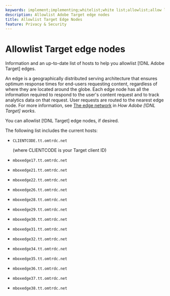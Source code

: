```yaml
---
keywords: implement;implementing;whitelist;white list;allowlist;allow list;edge;edges
description: Allowlist Adobe Target edge nodes
title: Allowlist Target Edge Nodes
feature: Privacy & Security
---
```


# Allowlist Target edge nodes

Information and an up-to-date list of hosts to help you allowlist [!DNL Adobe Target] edges.

An edge is a geographically distributed serving architecture that ensures optimum response times for end-users requesting content, regardless of where they are located around the globe. Each edge node has all the information required to respond to the user's content request and to track analytics data on that request. User requests are routed to the nearest edge node. For more information, see [The edge network](/help/c-intro/how-target-works.md#concept_0AE2ED8E9DE64288A8B30FCBF1040934) in *How Adobe [!DNL Target] works*.

You can allowlist [!DNL Target] edge nodes, if desired. 

The following list includes the current hosts:

* `CLIENTCODE.tt.omtrdc.net`

  (where CLIENTCODE is your Target client ID)

* `mboxedge17.tt.omtrdc.net`
* `mboxedge21.tt.omtrdc.net`
* `mboxedge22.tt.omtrdc.net`
* `mboxedge26.tt.omtrdc.net`
* `mboxedge28.tt.omtrdc.net`
* `mboxedge29.tt.omtrdc.net`
* `mboxedge30.tt.omtrdc.net`
* `mboxedge31.tt.omtrdc.net`
* `mboxedge32.tt.omtrdc.net`
* `mboxedge34.tt.omtrdc.net`
* `mboxedge35.tt.omtrdc.net`
* `mboxedge36.tt.omtrdc.net`
* `mboxedge37.tt.omtrdc.net`
* `mboxedge38.tt.omtrdc.net`
